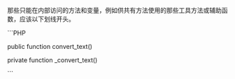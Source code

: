 那些只能在内部访问的方法和变量，例如供共有方法使用的那些工具方法或辅助函数，应该以下划线开头。



\`\`\`PHP

public function convert\_text\(\)

private function \_convert\_text\(\)

\`\`\`



